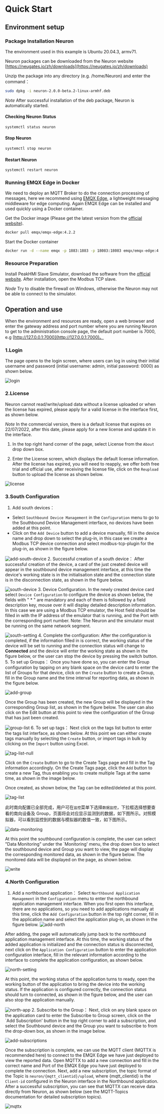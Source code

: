 # Quick Start

## Environment setup

### Package Installation Neuron

The environment used in this example is Ubuntu 20.04.3, armv71.

Neuron packages can be downloaded from the Neuron website [https://neugates.io/zh/downloads](https://neugates.io/zh/downloads)

Unzip the package into any directory (e.g. /home/Neuron) and enter the command：

```bash
sudo dpkg -i neuron-2.0.0-beta.2-linux-armhf.deb
```

*Note*  After successful installation of the deb package, Neuron is automatically started.

#### Checking Neuron Status

```bash
systemctl status neuron
```

#### Stop Neuron

```bash
systemctl stop neuron
```

#### Restart Neuron

```bash
systemctl restart neuron
```

### Running EMQX Edge in Docker

We need to deploy an MQTT Broker to do the connection processing of messages, here we recommend using [EMQX Edge](https://www.emqx.cn/downloads#edge), a lightweight messaging middleware for edge computing. Again EMQX Edge can be installed and used quickly using a Docker container.

Get the Docker image (Please get the latest version from the [official website](https://hub.docker.com)).

```bash
docker pull emqx/emqx-edge:4.2.2
```

Start the Docker container

```bash
docker run -d --name emqx -p 1883:1883 -p 18083:18083 emqx/emqx-edge:4.2.2
```

### Resource Preparation

Install PeakHMI Slave Simulator, download the software from the [official website](https://hmisys.com).
After installation, open the Modbus TCP slave.

*Node* Try to disable the firewall on Windows, otherwise the Neuron may not be able to connect to the simulator.

## Operation and use

When the environment and resources are ready, open a web browser and enter the gateway address and port number where you are running Neuron to get to the administration console page, the default port number is 7000, e.g [http://127.0.0.1:7000](http://127.0.0.1:7000)。

### 1.Login

The page opens to the login screen, where users can log in using their initial username and password (initial username: admin, initial password: 0000) as shown below.

![login](./assets/login.png)

### 2.License

Neuron cannot read/write/upload data without a license uploaded or when the license has expired, please apply for a valid license in the interface first, as shown below.

*Note* In the commercial version, there is a default license that expires on 22/07/2022, after this date, please apply for a new license and update it in the interface.

1. In the top right hand corner of the page, select License from the `About` drop down box.

2. Enter the License screen, which displays the default license information. After the license has expired, you will need to reapply, we offer both free trial and official use, after receiving the license file, click on the `Reupload` button to upload the license as shown below.

![license](./assets/license.png)

### 3.South Configuration

1. Add south devices：

* Select `Southbound Device Management` in the `Configuration` menu to go to the Southbound Device Management interface, no devices have been added at this point.
* Click on the `Add Device` button to add a device manually, fill in the device name and drop down to select the plug-in, in this case we create a Modbus TCP device connection and select modbus-tcp-plugin for the plug-in, as shown in the figure below.

![add-south-device](./assets/south-devices-add.png)
2. Successful creation of a south device：
After successful creation of the device, a card of the just created device will appear in the southbound device management interface, at this time the device's working state is in the initialisation state and the connection state is in the disconnection state, as shown in the figure below.

![south-device](./assets/south-devices.png)
3. Device Configuration.
In the newly created device card select `Device Configuration` to configure the device as shown below, the fields with " * " are mandatory and each of them is followed by a field description key, mouse over it will display detailed description information. In this case we are using a Modbus TCP emulator, the Host field should be filled in with the IP address of the emulator that is running, and the Port with the corresponding port number.
Note: The Neuron and the simulator must be running on the same network segment.

![south-setting](./assets/south-setting.png)
4. Complete the configuration:
After the configuration is completed, if the information filled in is correct, the working status of the device will be set to running and the connection status will change to **Connected** and the device will enter the working state as shown in the figure below, or the user can stop the device by pressing the switch button.
5. To set up Groups：
Once you have done so, you can enter the Group configuration by tapping on any blank space on the device card to enter the list of Groups for that device, click on the `Create` button to create a Group, fill in the Group name and the time interval for reporting data, as shown in the figure below.

![add-group](./assets/group-create.png)

Once the Group has been created, the new Group will be displayed in the corresponding Group list, as shown in the figure below. The user can also click on the Edit button at this point to view the configuration of the Group that has just been created.

![group-list](./assets/group-list.png)
6. To set up tags：
Next click on the tags list button to enter the tags list interface, as shown below. At this point we can either create tags manually by selecting the `Create` button, or import tags in bulk by clicking on the `Import` button using Excel.

![tag-list-null](./assets/tag-add.png)

Click on the `Create` button to go to the Create Tags page and fill in the Tag information accordingly. On the Create Tags page, click the `Add` button to create a new Tag, thus enabling you to create multiple Tags at the same time, as shown in the image below.

Once created, as shown below, the Tag can be edited/deleted at this point.

![tag-list](./assets/tag-list.png)

此时南向配置已全部完成，用户可在`监控`菜单下选择`数据监控`，下拉框选择想要查看的南向设备及 Group，页面将会对应显示监测到的数据，如下图所示。对照模拟器，可以看到监控到的数据与模拟器的数值一致，如下图所示。

![data-monitoring](./assets/data-monitoring.png)

At this point the southbound configuration is complete, the user can select "Data Monitoring" under the `Monitoring' menu, the drop down box to select the southbound device and Group you want to view, the page will display the corresponding monitored data, as shown in the figure below. The monitored data will be displayed on the page, as shown below.

![write](./assets/write.png)

### 4.North Configuration

1. Add a northbound application：
Select `Northbound Application Management` in the `Configuration` menu to enter the northbound application management interface. When you first open this interface, there are no applications, so you need to add applications manually at this time, click the `Add Configuration` button in the top right corner, fill in the application name and select the application plug-in, as shown in the figure below.
![add-north](./assets/north-app-add.png)

After adding, the page will automatically jump back to the northbound application management interface. At this time, the working status of the added application is initialized and the connection status is disconnected, next click on the `Application Configuration` button to enter the application configuration interface, fill in the relevant information according to the interface to complete the application configuration, as shown below.

![north-setting](./assets/north-setting.png)

At this point, the working status of the application turns to ready, open the working button of the application to bring the device into the working status. If the application is configured correctly, the connection status should turn to connected, as shown in the figure below, and the user can also stop the application manually.

![north-app](./assets/north-app.png)
2. Subscribe to the Group：
Next, click on any blank space on the application card to enter the Subscribe to Group screen, click on the `Add Subscription' button in the top right corner to add a subscription, and select the Southbound device and the Group you want to subscribe to from the drop-down box, as shown in the image below.

![add-subscriptions](./assets/subscription-add.png)

Once the subscription is complete, we can use the MQTT client (MQTTX is recommended here) to connect to the EMQX Edge we have just deployed to view the reported data. Open MQTTX to add a new connection and fill in the correct name and Port of the EMQX Edge you have just deployed to complete the connection. Next, add a new subscription, the topic format of the Topic is `neuron/{mqtt_clientid}/upload`, where {mqtt_clientid} is the `Client-id` configured in the Neuron interface in the Northbound application. After a successful subscription, you can see that MQTTX can receive data directly from Neuron, as shown below (see the MQTT-Topics documentation for detailed subscription topics).

![mqttx](./assets/mqttx.png)
